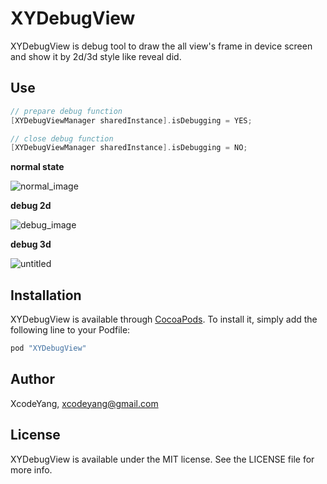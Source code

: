 # XYDebugView
XYDebugView is debug tool to draw the all view's frame in device screen and show it by 2d/3d style like reveal did.

## Use

```objective-c
// prepare debug function
[XYDebugViewManager sharedInstance].isDebugging = YES;

// close debug function
[XYDebugViewManager sharedInstance].isDebugging = NO;
```
**normal state**

![normal_image](https://github.com/ZhipingYang/XYDebugView/raw/master/picture/normal.jpg)

**debug 2d**

![debug_image](https://github.com/ZhipingYang/XYDebugView/raw/master/picture/debug.jpg)

**debug 3d**

![untitled](https://cloud.githubusercontent.com/assets/9360037/26644677/1df50532-4668-11e7-8423-27f3c9d1960a.gif)


## Installation

XYDebugView is available through [CocoaPods](http://cocoapods.org). To install
it, simply add the following line to your Podfile:

```ruby
pod "XYDebugView"
```

## Author

XcodeYang, xcodeyang@gmail.com

## License

XYDebugView is available under the MIT license. See the LICENSE file for more info.

